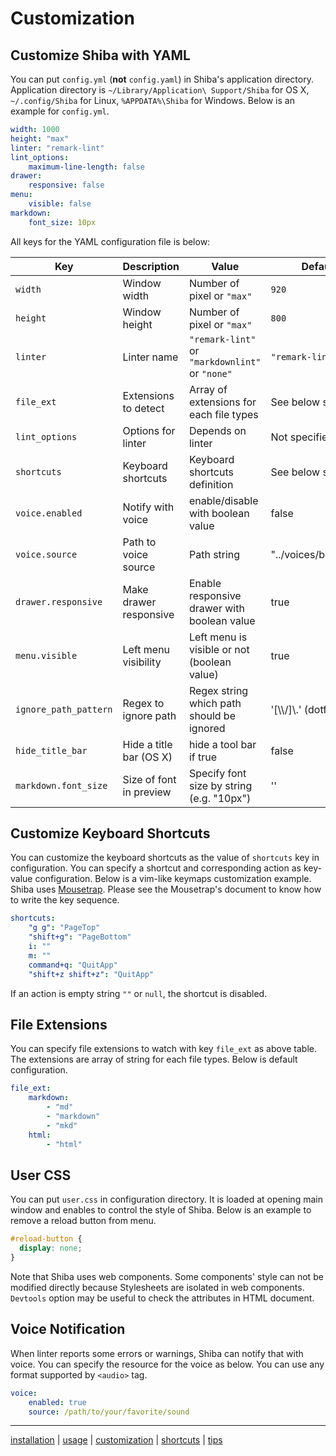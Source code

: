 Customization
=============

## Customize Shiba with YAML

You can put `config.yml` (__not__ `config.yaml`) in Shiba's application directory.  Application directory is `~/Library/Application\ Support/Shiba` for OS X, `~/.config/Shiba` for Linux, `%APPDATA%\Shiba` for Windows.
Below is an example for `config.yml`.

```YAML
width: 1000
height: "max"
linter: "remark-lint"
lint_options:
    maximum-line-length: false
drawer:
    responsive: false
menu:
    visible: false
markdown:
    font_size: 10px
```

All keys for the YAML configuration file is below:

| Key                   | Description             | Value                                           | Default                 |
| --------------------- | ----------------------- | ----------------------------------------------- | ----------------------- |
| `width`               | Window width            | Number of pixel or `"max"`                      | `920`                   |
| `height`              | Window height           | Number of pixel or `"max"`                      | `800`                   |
| `linter`              | Linter name             | `"remark-lint"` or `"markdownlint"` or `"none"` | `"remark-lint"`         |
| `file_ext`            | Extensions to detect    | Array of extensions for each file types         | See below section       |
| `lint_options`        | Options for linter      | Depends on linter                               | Not specified           |
| `shortcuts`           | Keyboard shortcuts      | Keyboard shortcuts definition                   | See below section       |
| `voice.enabled`       | Notify with voice       | enable/disable with boolean value               | false                   |
| `voice.source`        | Path to voice source    | Path string                                     | "../voices/bow.mp3"     |
| `drawer.responsive`   | Make drawer responsive  | Enable responsive drawer with boolean value     | true                    |
| `menu.visible`        | Left menu visibility    | Left menu is visible or not (boolean value)     | true                    |
| `ignore_path_pattern` | Regex to ignore  path   | Regex string which path should be ignored       | '[\\\\/]\\.' (dotfiles) |
| `hide_title_bar`      | Hide a title bar (OS X) | hide a tool bar if true                         | false                   |
| `markdown.font_size`  | Size of font in preview | Specify font size by string (e.g. "10px")       | ''                      |


## Customize Keyboard Shortcuts

You can customize the keyboard shortcuts as the value of `shortcuts` key in configuration.  You can specify a shortcut and corresponding action as key-value configuration.
Below is a vim-like keymaps customization example.
Shiba uses [Mousetrap](https://craig.is/killing/mice). Please see the Mousetrap's document to know how to write the key sequence.

```yaml
shortcuts:
    "g g": "PageTop"
    "shift+g": "PageBottom"
    i: ""
    m: ""
    command+q: "QuitApp"
    "shift+z shift+z": "QuitApp"
```

If an action is empty string `""` or `null`, the shortcut is disabled.

## File Extensions

You can specify file extensions to watch with key `file_ext` as above table.
The extensions are array of string for each file types.  Below is default configuration.

```yaml
file_ext:
    markdown:
        - "md"
        - "markdown"
        - "mkd"
    html:
        - "html"
```

## User CSS

You can put `user.css` in configuration directory.  It is loaded at opening main window and enables to control the style of Shiba.  Below is an example to remove a reload button from menu.

```css
#reload-button {
  display: none;
}
```

Note that Shiba uses web components.  Some components' style can not be modified directly because Stylesheets are isolated in web components.  `Devtools` option may be useful to check the attributes in HTML document.

## Voice Notification

When linter reports some errors or warnings, Shiba can notify that with voice.
You can specify the resource for the voice as below.  You can use any format supported by `<audio>` tag.

```yaml
voice:
    enabled: true
    source: /path/to/your/favorite/sound
```


-----------------
[installation](installation.md) | [usage](usage.md) | [customization](customization.md) | [shortcuts](shortcuts.md) | [tips](tips.md)
